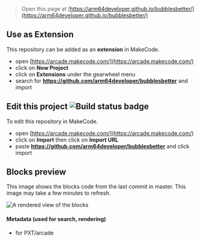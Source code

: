  


> Open this page at [https://arm64developer.github.io/bubblesbetter/](https://arm64developer.github.io/bubblesbetter/)

## Use as Extension

This repository can be added as an **extension** in MakeCode.

* open [https://arcade.makecode.com/](https://arcade.makecode.com/)
* click on **New Project**
* click on **Extensions** under the gearwheel menu
* search for **https://github.com/arm64developer/bubblesbetter** and import

## Edit this project ![Build status badge](https://github.com/arm64developer/bubblesbetter/workflows/MakeCode/badge.svg)

To edit this repository in MakeCode.

* open [https://arcade.makecode.com/](https://arcade.makecode.com/)
* click on **Import** then click on **Import URL**
* paste **https://github.com/arm64developer/bubblesbetter** and click import

## Blocks preview

This image shows the blocks code from the last commit in master.
This image may take a few minutes to refresh.

![A rendered view of the blocks](https://github.com/arm64developer/bubblesbetter/raw/master/.github/makecode/blocks.png)

#### Metadata (used for search, rendering)

* for PXT/arcade
<script src="https://makecode.com/gh-pages-embed.js"></script><script>makeCodeRender("{{ site.makecode.home_url }}", "{{ site.github.owner_name }}/{{ site.github.repository_name }}");</script>
